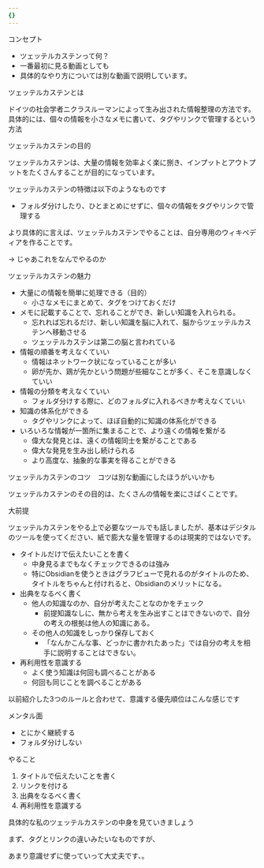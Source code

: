 ```yaml
---
{}
---
```

  

コンセプト

- ツェッテルカステンって何？
- 一番最初に見る動画としても
- 具体的なやり方については別な動画で説明しています。

  

ツェッテルカステンとは

ドイツの社会学者ニクラスルーマンによって生み出された情報整理の方法です。  
具体的には、個々の情報を小さなメモに書いて、タグやリンクで管理するという方法  

  

ツェッテルカステンの目的

ツェッテルカステンは、大量の情報を効率よく楽に捌き、インプットとアウトプットをたくさんすることが目的になっています。

  

ツェッテルカステンの特徴は以下のようなものです

- フォルダ分けしたり、ひとまとめにせずに、個々の情報をタグやリンクで管理する

より具体的に言えば、ツェッテルカステンでやることは、自分専用のウィキペディアを作ることです。

  

→ じゃあこれをなんでやるのか

ツェッテルカステンの魅力

- 大量にの情報を簡単に処理できる（目的）
    - 小さなメモにまとめて、タグをつけておくだけ
- メモに記載することで、忘れることができ、新しい知識を入れられる。
    - 忘れれば忘れるだけ、新しい知識を脳に入れて、脳からツェッテルカステンへ移動させる
    - ツェッテルカステンは第二の脳と言われている
- 情報の順番を考えなくていい
    - 情報はネットワーク状になっていることが多い
    - 卵が先か、鶏が先かという問題が些細なことが多く、そこを意識しなくていい
- 情報の分類を考えなくていい
    - フォルダ分けする際に、どのフォルダに入れるべきか考えなくていい
- 知識の体系化ができる
    - タグやリンクによって、ほぼ自動的に知識の体系化ができる
- いろいろな情報が一箇所に集まることで、より遠くの情報を繋がる
    - 偉大な発見とは、遠くの情報同士を繋がることである
    - 偉大な発見を生み出し続けられる
    - より高度な、抽象的な事実を得ることができる

  

  

  

ツェッテルカステンのコツ　コツは別な動画にしたほうがいいかも

ツェッテルカステンのその目的は、たくさんの情報を楽にさばくことです。

大前提

ツェッテルカステンをやる上で必要なツールでも話しましたが、基本はデジタルのツールを使ってください、紙で膨大な量を管理するのは現実的ではないです。

- タイトルだけで伝えたいことを書く
    - 中身見るまでもなくチェックできるのは強み
    - 特にObsidianを使うときはグラフビューで見れるのがタイトルのため、タイトルをちゃんと付けれると、Obsidianのメリットになる。
- 出典をなるべく書く
    - 他人の知識なのか、自分が考えたことなのかをチェック
        - 前提知識なしに、無から考えを生み出すことはできないので、自分の考えの根拠は他人の知識にある。
    - その他人の知識をしっかり保存しておく
        - 「なんかこんな事、どっかに書かれたあった」では自分の考えを相手に説明することはできない。
- 再利用性を意識する
    - よく使う知識は何回も調べることがある
    - 何回も同じことを調べることがある

  

  

以前紹介した3つのルールと合わせて、意識する優先順位はこんな感じです

メンタル面

- とにかく継続する
- フォルダ分けしない

やること

1. タイトルで伝えたいことを書く
2. リンクを付ける
3. 出典をなるべく書く
4. 再利用性を意識する

  

  

具体的な私のツェッテルカステンの中身を見ていきましょう

まず、タグとリンクの違いみたいなものですが、

あまり意識せずに使っていって大丈夫です、。